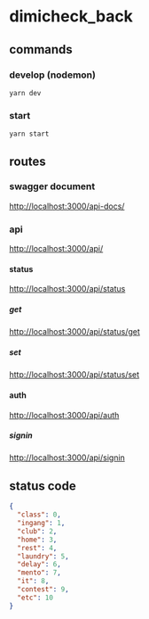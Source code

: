 # dimicheck_back

## commands

### develop (nodemon)
```console
yarn dev
```

### start
```console
yarn start
```

## routes

### swagger document
<http://localhost:3000/api-docs/>

### api
<http://localhost:3000/api/>

#### status
<http://localhost:3000/api/status>

##### get
<http://localhost:3000/api/status/get>

##### set
<http://localhost:3000/api/status/set>

#### auth
<http://localhost:3000/api/auth>

##### signin
<http://localhost:3000/api/signin>

## status code
```json
{
  "class": 0,
  "ingang": 1,
  "club": 2,
  "home": 3,
  "rest": 4,
  "laundry": 5,
  "delay": 6,
  "mento": 7,
  "it": 8,
  "contest": 9,
  "etc": 10
}
```

